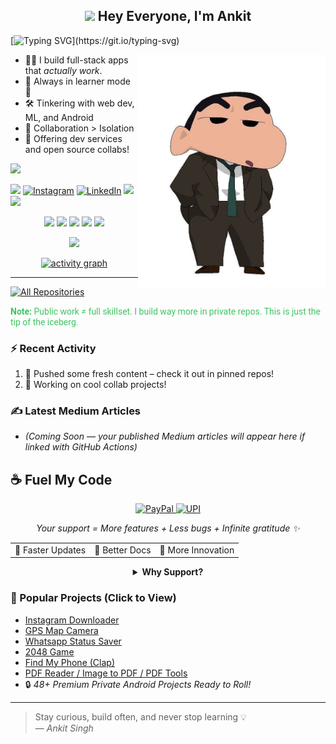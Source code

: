<h2 align="center"><img src="https://emojis.slackmojis.com/emojis/images/1531849430/4246/blob-sunglasses.gif?1531849430" width="30"/> Hey Everyone, I'm Ankit</h2>

<p align="center">

[![Typing SVG](https://readme-typing-svg.demolab.com?font=Roboto,sans-serif&size=40&pause=1000&color=40c463&center=true&vCenter=true&random=false&width=1200&lines=%F0%9F%92%BB+%22Crafting+Code%2C+Building+Dreams%22;+%F0%9F%92%BB+Welcome+to+My+GitHub+Universe!)](https://git.io/typing-svg)

</p>

<img align="right" alt="Shinchan the Great" width="300" src="https://raw.githubusercontent.com/AnkitSingh1827/Ankit-Singh/main/Shinchan%20the%20great.jpeg">



- 👨‍💻 I build full-stack apps that *actually work*.
- 📖 Always in learner mode 🚀
- 🛠️ Tinkering with web dev, ML, and Android
- 👥 Collaboration > Isolation
- 🔧 Offering dev services and open source collabs!

<div align="start">

  ![](https://komarev.com/ghpvc/?username=AnkitSingh1827&style=flat&color=brightgreen)

</div>

<div align="start">

<a href="mailto:yourmail@example.com"><img src="https://img.shields.io/badge/Gmail-EA4335.svg?logo=Gmail&logoColor=white"></a>
[![Instagram](https://img.shields.io/badge/Instagram-%23E4405F.svg?logo=Instagram&logoColor=white)](https://instagram.com/yourhandle)
[![LinkedIn](https://img.shields.io/badge/LinkedIn-%230077B5.svg?logo=linkedin&logoColor=white)](https://www.linkedin.com/in/yourlinkedin/)
<a href="https://t.me/yourtelegram" target="_blank"><img src="https://img.shields.io/badge/Telegram-26A5E4.svg?logo=Telegram&logoColor=white"></a>
<a href="https://wa.me/91XXXXXXXXXX/" target="_blank"><img src="https://img.shields.io/badge/WhatsApp-25D366.svg?logo=WhatsApp&logoColor=white"></a>

</div>

<div align="center">

![](http://github-profile-summary-cards.vercel.app/api/cards/profile-details?username=AnkitSingh1827&theme=github_dark)
![](http://github-profile-summary-cards.vercel.app/api/cards/stats?username=AnkitSingh1827&theme=github_dark)
![](http://github-profile-summary-cards.vercel.app/api/cards/productive-time?username=AnkitSingh1827&theme=github_dark&utcOffset=8)
![](http://github-profile-summary-cards.vercel.app/api/cards/repos-per-language?username=AnkitSingh1827&theme=github_dark)
![](http://github-profile-summary-cards.vercel.app/api/cards/most-commit-language?username=AnkitSingh1827&theme=github_dark)

<p align="center">
  <img src="https://github-profile-trophy.vercel.app/?username=AnkitSingh1827&theme=onedark&column=-1&title=Repositories,Stars,Commits,Followers,PullRequest,MultipleLang&margin-w=10" />
</p>

[![activity graph](https://github-readme-activity-graph.vercel.app/graph?username=AnkitSingh1827&bg_color=0d1117&color=ffffff&line=40c463&point=fff7e0&area=true&hide_border=true)](https://github.com/AnkitSingh1827/github-readme-activity-graph)

</div>

---

<p align="left">
<a href="https://github.com/AnkitSingh1827?tab=repositories&sort=stargazers"><img alt="All Repositories" title="All Repositories" src="https://custom-icon-badges.demolab.com/badge/-Click%20Here%20For%20All%20My%20Repos-1F222E?style=for-the-badge&logoColor=white&logo=repo"/></a>

<span style="color:#40c463; font-family: Roboto, sans-serif;"><b>Note:</b> Public work ≠ full skillset. I build way more in private repos. This is just the tip of the iceberg.</span>  
</p>

### ⚡ Recent Activity

<!--START_SECTION:activity-->
<!-- Replace with your actual activity tracking or use GitHub Actions -->
1. 🚀 Pushed some fresh content – check it out in pinned repos!
2. 💬 Working on cool collab projects!
<!--END_SECTION:activity-->

### ✍️ Latest Medium Articles
<!-- ARTICLES:START -->
- *(Coming Soon — your published Medium articles will appear here if linked with GitHub Actions)*
<!-- ARTICLES:END -->

## ☕ Fuel My Code

<div align="center">
  <a href="https://www.paypal.com/paypalme/yourpaypal">
    <img src="https://img.shields.io/badge/Support_My_Work-00457C?style=for-the-badge&logo=paypal&logoColor=white" alt="PayPal"/>
  </a>
   <a href="https://github.com/AnkitSingh1827/AnkitSingh1827/blob/main/donate/upi_scan.jpg?raw=true">
    <img src="https://img.shields.io/badge/Support_via_UPI-4CAF50?style=for-the-badge&logo=google-pay&logoColor=white" alt="UPI"/>
  </a>
  <p><i>Your support = More features + Less bugs + Infinite gratitude ✨</i></p>

  <table>
    <tr>
      <td>🚀 Faster Updates</td>
      <td>📘 Better Docs</td>
      <td>🧠 More Innovation</td>
    </tr>
  </table>

  <details>
    <summary><b>Why Support?</b></summary>
    <p>Every little contribution keeps the open-source gears turning. You get better code, I get more caffeine. Everyone wins 🏆</p>
  </details>
</div>

### 📲 Popular Projects (Click to View)

- [Instagram Downloader](https://github.com/AnkitSingh1827/InstagramDownloader)
- [GPS Map Camera](https://github.com/AnkitSingh1827/Gps-Map-Camera-Location-on-Photo)
- [Whatsapp Status Saver](https://github.com/AnkitSingh1827/Whatsapp-Status-Saver)
- [2048 Game](https://github.com/AnkitSingh1827/2048-Charm-Number-Puzzle-Game)
- [Find My Phone (Clap)](https://github.com/AnkitSingh1827/Find-My-Phone-By-Clapping)
- [PDF Reader / Image to PDF / PDF Tools](#)
- 🔒 *48+ Premium Private Android Projects Ready to Roll!*

---

> Stay curious, build often, and never stop learning 💡  
> — *Ankit Singh*


